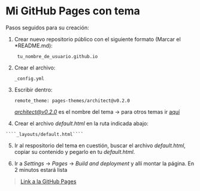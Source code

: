 # Mi GitHub Pages con tema

Pasos seguidos para su creación:

  1. Crear nuevo repositorio público con el siguiente formato (Marcar el *README.md):
     
       ```` tu_nombre_de_usuario.github.io````
     
  2. Crear el archivo:
     
     ````_config.yml````
     
  3. Escribir dentro:

     ```` remote_theme: pages-themes/architect@v0.2.0 ````

     *architect@v0.2.0* es el nombre del tema -> para otros temas ir [aquí](https://pages.github.com/themes/)

  4. Crear el archivo *default.html* en la ruta indicada abajo:
  
    ````_layouts/default.html````
    
  5. Ir al respositorio del tema en cuestión, buscar el archivo *default.html*, copiar su contenido y pegarlo en tu *default.html*.

  6. Ir a *Settings* -> *Pages* -> *Build and deployment* y allí montar la página. En 2 minutos estará lista


>[Link a la GitHub Pages](https://xemicris.github.io/)
